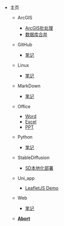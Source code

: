 * 主页

  * ArcGIS
    * [ArcGIS批处理](/ArcGIS/ArcGIS批处理.md)
    * [数据库合并](/ArcGIS/数据库合并.md)

  * GitHub
    * [笔记](/GitHub/GitHub_Notes)
  
  * Linux
    * [笔记](/Linux/Linux_Notes)

  * MarkDown
    * [笔记](/MarkDown/MarkDown_Notes)

  * Office
    * [Word](/Office/Office_Notes_Word)
    * [Excel](/Office/Office_Notes_Excel)
    * [PPT](/Office/Office_Notes_PPT)

  * Python
    * [笔记](/Python/Python_Notes)

  * StableDiffusion
    * [SD本地化部署](/StableDiffusion/Stable_Diffusion安装)

  * Uni_app
    * [LeafletJS Demo](/Uni_app/Leaflet.md)
  * Web
    * [笔记](/Web/Web_Notes)

  * [**Abort**](abort)
